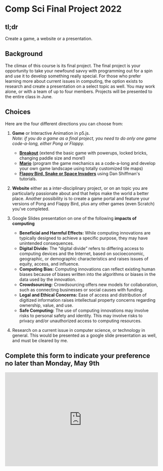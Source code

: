 # Comp Sci Final Project 2022

## tl;dr
Create a game, a website or a presentation.

## Background
The climax of this course is its final project. The final project is your opportunity to take your newfound savvy with programming out for a spin and use it to develop something really special.
For those who prefer learning more about current issues in computing, the option exists to research and create a presentation on a select topic as well. You may work alone, or with a team of up to four members.
Projects will be presented to the entire class in June.

## Choices
Here are the four different directions you can choose from:

1. **Game** or Interactive Animation in p5.js.  
*Note: if you do a game as a final project, you need to do only one game code-a-long, either Pong or Flappy.*
	- **[Breakout](https://cs50nestm.github.io/web/breakout2022/)** (extend the basic game with powerups, locked bricks, changing paddle size and more!)
	- **[Mario](https://cs50nestm.github.io/web/mario/)** (program the game mechanics as a code-a-long and develop your own game landscape using totally customized tile maps)
	- **[Flappy Bird, Snake or Space Invaders](https://thecodingtrain.com/CodingChallenges/115-snake-game-redux.html)** using Dan Shiffman's tutorials.

2. **Website** either as a inter-disciplinary project, or on an topic you are particularly passionate about and that helps make the world a better place. Another possibility is to create a game portal and feature your versions of Pong and Flappy Bird, plus any other games (even Scratch) you've completed.
3. Google Slides presentation on one of the following **impacts of computing**
	- **Beneficial and Harmful Effects:** While computing innovations are typically designed to achieve a specific purpose, they may have unintended consequences.
	- **Digital Divide:** The “digital divide” refers to differing access to computing devices and the Internet, based on socioeconomic, geographic, or demographic characteristics and raises issues of equity, access, and influence.
	- **Computing Bias:** Computing innovations can reflect existing human biases because of biases written into the algorithms or biases in the data used by the innovation.
	- **Crowdsourcing:** Crowdsourcing offers new models for collaboration, such as connecting businesses or social causes with funding.
	- **Legal and Ethical Concerns:** Ease of access and distribution of digitized information raises intellectual property concerns regarding ownership, value, and use.
	- **Safe Computing:** The use of computing innovations may involve risks to personal safety and identity. This may involve risks to privacy and/or unauthorized access to computing resources.
4. Research on a current issue in computer science, or technology in general. This would be presented as a google slide presentation as well, and must be cleared by me.

## Complete this form to indicate your preference no later than Monday, May 9th

<style type="text/css">
.iframe_container {
	position: relative;
	padding-bottom: 56.25%; 
	padding-top: 25px;
	height: 0;
	margin-bottom: 30px;
	background-color: #bdd4fb;
}

.iframe_container iframe {
	position: absolute;
	top: 0;
	left: 0;
	width: 100%;
	height: 100%;
}
</style>

<div class="iframe_container">
<iframe src="https://docs.google.com/forms/d/e/1FAIpQLSdL4hJrKhfnkmHQNTUOQwpA6Cvd7d8apG2MGUiHTiqIEzKy5w/viewform?embedded=true" width="1000" height="1119" frameborder="0" marginheight="0" marginwidth="0">Loading…</iframe>
</div>

